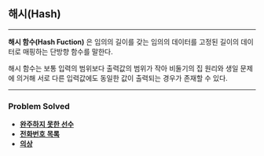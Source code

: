 ## 해시(Hash)

---

**해시 함수(Hash Fuction)** 은 임의의 길이를 갖는 임의의 데이터를 고정된 길이의 데이터로 매핑하는 단방향 함수를 말한다.  

해시 함수는 보통 입력의 범위보다 출력값의 범위가 작아 비둘기의 집 원리와 생일 문제에 의거해 
서로 다른 입력값에도 동일한 값이 출력되는 경우가 존재할 수 있다.

---

### Problem Solved

- [**완주하지 못한 선수**](https://github.com/ChanghyunRyu/Python_CodingTest_note/tree/main/data_structure/hash/did_not_finish)
- [**전화번호 목록**](https://github.com/ChanghyunRyu/Python_CodingTest_note/tree/main/data_structure/hash/cellphone_number)
- [**의상**](https://github.com/ChanghyunRyu/Python_CodingTest_note/tree/main/data_structure/hash/costume)